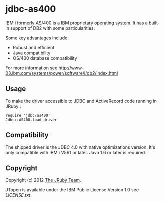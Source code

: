 # jdbc-as400

IBM i formerly AS/400 is a IBM proprietary operating system. It has a built-in support of DB2 with some particularities.

Some key advantages include:
 * Robust and efficient
 * Java compatibility
 * OS/400 database compatibility


For more information see http://www-03.ibm.com/systems/power/software/i/db2/index.html

## Usage

To make the driver accessible to JDBC and ActiveRecord code running in JRuby :

    require 'jdbc/as400'
    Jdbc::AS400.load_driver

## Compatibility

The shipped driver is the JDBC 4.0 with native optimizations version.
It's only compatible with IBM i V5R1 or later.
Java 1.6 or later is required.

## Copyright

Copyright (c) 2012 [The JRuby Team](https://github.com/jruby).

JTopen is available under the IBM Public License Version 1.0
see *LICENSE.txt*.
